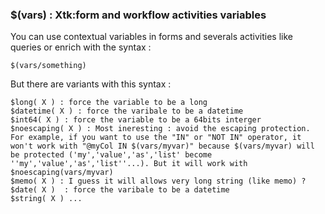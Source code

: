 
### $(vars) : Xtk:form and workflow activities variables
You can use contextual variables in forms and severals activities like queries or enrich with the syntax :
```
$(vars/something)
```

But there are variants with this syntax :
```
$long( X ) : force the variable to be a long
$datetime( X ) : force the varibale to be a datetime
$int64( X ) : force the variable to be a 64bits interger
$noescaping( X ) : Most ineresting : avoid the escaping protection. For example, if you want to use the "IN" or "NOT IN" operator, it won't work with "@myCol IN $(vars/myvar)" because $(vars/myvar) will be protected ('my','value','as','list' become ''my','value','as','list''...). But it will work with $noescaping(vars/myvar)
$memo( X ) : I guess it will allows very long string (like memo) ?
$date( X )  : force the varibale to be a datetime
$string( X ) ...
```
